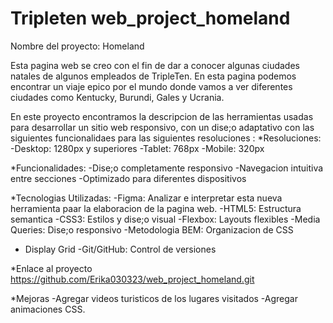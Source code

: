 # Tripleten web_project_homeland

Nombre del proyecto: Homeland

 Esta pagina web se creo con el fin de dar a conocer algunas ciudades natales de algunos empleados de TripleTen. En esta pagina podemos encontrar un viaje epico por el mundo donde vamos a ver diferentes ciudades como Kentucky, Burundi, Gales y Ucrania. 

 En este proyecto encontramos la descripcion de las herramientas usadas para desarrollar un sitio web responsivo, con un dise;o adaptativo con las siguientes funcionalidaes para las siguientes resoluciones :
 *Resoluciones:
 -Desktop: 1280px y superiores
 -Tablet: 768px
 -Mobile: 320px

 *Funcionalidades:
 -Dise;o completamente responsivo
 -Navegacion intuitiva entre secciones
 -Optimizado para diferentes dispositivos 
 
  *Tecnologias Utilizadas:
  -Figma: Analizar e interpretar esta nueva herramienta paar la elaboracion de la pagina web.
 -HTML5: Estructura semantica
 -CSS3: Estilos y dise;o visual
 -Flexbox: Layouts flexibles
 -Media Queries: Dise;o responsivo
 -Metodologia BEM: Organizacion de CSS
 - Display Grid
 -Git/GitHub: Control de versiones

 *Enlace al proyecto
  https://github.com/Erika030323/web_project_homeland.git

 *Mejoras
 -Agregar videos turisticos de los lugares visitados
 -Agregar animaciones CSS.
